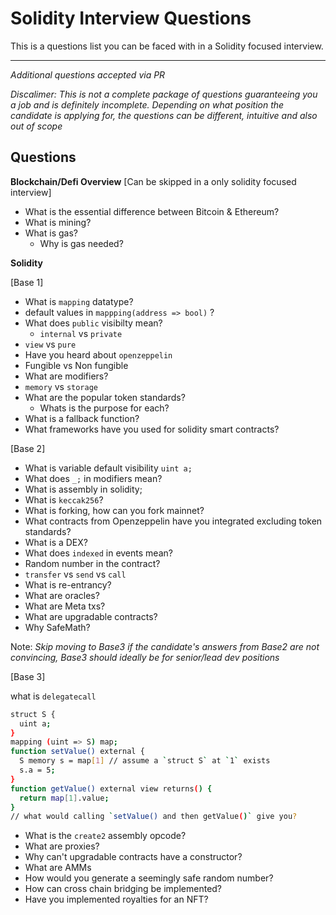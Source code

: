 # Solidity Interview Questions

This is a questions list you can be faced with in a Solidity focused interview. 

---
*Additional questions accepted via PR*

*Discalimer: This is not a complete package of questions guaranteeing you a job and is definitely incomplete. Depending on what position the candidate is applying for, the questions can be different, intuitive and also out of scope*

## Questions

**Blockchain/Defi Overview** [Can be skipped in a only solidity focused interview]

- What is the essential difference between Bitcoin & Ethereum?
- What is mining?
- What is gas?
  - Why is gas needed?

**Solidity**

[Base 1]

- What is `mapping` datatype?
- default values in `mappping(address => bool)` ?
- What does `public` visibilty mean?
  - `internal` vs `private`
- `view` vs `pure`
- Have you heard about `openzeppelin`
- Fungible vs Non fungible
- What are modifiers?
- `memory` vs `storage`
- What are the popular token standards?
  - Whats is the purpose for each?
- What is a fallback function?
- What frameworks have you used for solidity smart contracts? 

[Base 2]

- What is variable default visibility `uint a;`
- What does `_;` in modifiers mean?
- What is assembly in solidity;
- What is `keccak256`?
- What is forking, how can you fork mainnet?
- What contracts from Openzeppelin have you integrated excluding token standards?
- What is a DEX?
- What does `indexed` in events mean?
- Random number in the contract?
- `transfer` vs `send` vs `call`
- What is re-entrancy?
- What are oracles?
- What are Meta txs?
- What are upgradable contracts?
- Why SafeMath?

Note: _Skip moving to Base3 if the candidate's answers from Base2 are not convincing, Base3 should ideally be for senior/lead dev positions_

[Base 3]

what is `delegatecall`
```sh
struct S {
  uint a;
}
mapping (uint => S) map;
function setValue() external {
  S memory s = map[1] // assume a `struct S` at `1` exists
  s.a = 5;
}
function getValue() external view returns() {
  return map[1].value;
}
// what would calling `setValue() and then getValue()` give you?
```
- What is the `create2` assembly opcode?
- What are proxies?
- Why can't upgradable contracts have a constructor?
- What are AMMs
- How would you generate a seemingly safe random number?
- How can cross chain bridging be implemented?
- Have you implemented royalties for an NFT?
